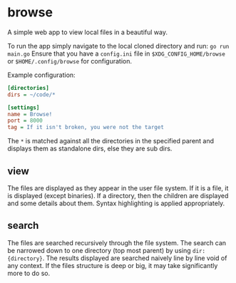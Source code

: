 # browse

A simple web app to view local files in a beautiful way.

To run the app simply navigate to the local cloned directory and run: `go run main.go`
Ensure that you have a `config.ini` file in `$XDG_CONFIG_HOME/browse` or `$HOME/.config/browse` for configuration.

Example configuration:

```ini
[directories]
dirs = ~/code/*

[settings]
name = Browse!
port = 8000
tag = If it isn't broken, you were not the target
```

The `*` is matched against all the directories in the specified parent and displays them as standalone dirs, else they are sub dirs.

## view

The files are displayed as they appear in the user file system.
If it is a file, it is displayed (except binaries).
If a directory, then the children are displayed and some details about them.
Syntax highlighting is applied appropriately.

## search

The files are searched recursively through the file system.
The search can be narrowed down to one directory (top most parent) by using `dir:{directory}`.
The results displayed are searched naively line by line void of any context.
If the files structure is deep or big, it may take significantly more to do so.
